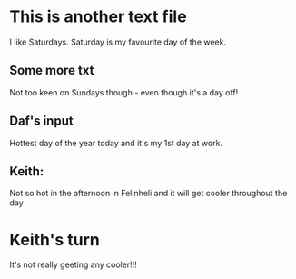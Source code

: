 # This is another text file

I like Saturdays. Saturday is my favourite day of the week.

## Some more txt

Not too keen on Sundays though - even though it's a day off!

## Daf's input
Hottest day of the year today and it's my 1st day at work.

## Keith:
Not so hot in the afternoon in Felinheli and it will get cooler 
throughout the day

# Keith's turn
It's not really geeting any cooler!!!
